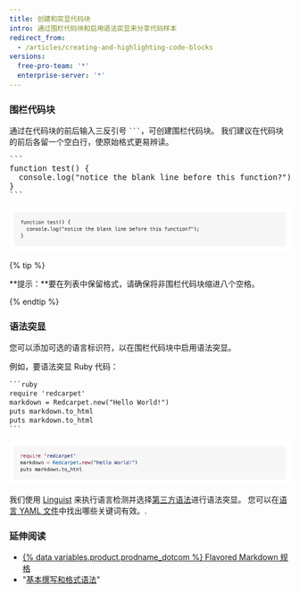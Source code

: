 ```yaml
---
title: 创建和突显代码块
intro: 通过围栏代码块和启用语法突显来分享代码样本
redirect_from:
  - /articles/creating-and-highlighting-code-blocks
versions:
  free-pro-team: '*'
  enterprise-server: '*'
---
```


### 围栏代码块

通过在代码块的前后输入三反引号 <code>\`\`\`</code>，可创建围栏代码块。 我们建议在代码块的前后各留一个空白行，使原始格式更易辨读。

<pre>
```
function test() {
  console.log("notice the blank line before this function?");
}
```
</pre>

![渲染的围栏代码块](/assets/images/help/writing/fenced-code-block-rendered.png)

{% tip %}

**提示：**要在列表中保留格式，请确保将非围栏代码块缩进八个空格。

{% endtip %}

### 语法突显

您可以添加可选的语言标识符，以在围栏代码块中启用语法突显。

例如，要语法突显 Ruby 代码：

    ```ruby
    require 'redcarpet'
    markdown = Redcarpet.new("Hello World!")
    puts markdown.to_html
    puts markdown.to_html
    ```

![渲染的启用 Ruby 语法突显的代码块](/assets/images/help/writing/code-block-syntax-highlighting-rendered.png)

我们使用 [Linguist](https://github.com/github/linguist) 来执行语言检测并选择[第三方语法](https://github.com/github/linguist/blob/master/vendor/README.md)进行语法突显。 您可以在[语言 YAML 文件](https://github.com/github/linguist/blob/master/lib/linguist/languages.yml)中找出哪些关键词有效。.

### 延伸阅读

- [{% data variables.product.prodname_dotcom %} Flavored Markdown 规格](https://github.github.com/gfm/)
- "[基本撰写和格式语法](/articles/basic-writing-and-formatting-syntax)"
